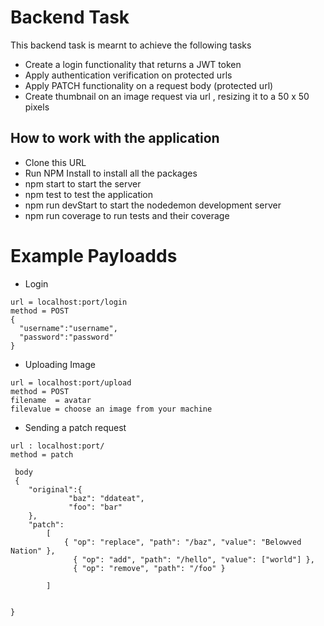 # Backend Task
This backend task is mearnt to achieve the following tasks

* Create a login functionality that returns a JWT token 
* Apply authentication verification on protected urls 
* Apply PATCH functionality on a request body (protected url)
* Create thumbnail on an image request via url , resizing it to a 50 x 50  pixels 

## How to work with the application

* Clone this URL 
* Run NPM Install to install all the packages 
* npm start to start the server 
* npm test to test the application
* npm run devStart to start the nodedemon development server 
* npm run coverage to run tests and their coverage

 
 # Example Payloadds
  * Login 
  ```
 url = localhost:port/login
 method = POST
 {
	"username":"username",
	"password":"password"
 }
 ```


 * Uploading Image
 ```
 url = localhost:port/upload
 method = POST
 filename  = avatar
 filevalue = choose an image from your machine 
 ```

 * Sending a patch request 
 ```
 url : localhost:port/ 
 method = patch
 ```

```
 body
 {
	"original":{
			 "baz": "ddateat",
			 "foo": "bar"
	},
	"patch":
		[
			{ "op": "replace", "path": "/baz", "value": "Belowved Nation" },
			  { "op": "add", "path": "/hello", "value": ["world"] },
			  { "op": "remove", "path": "/foo" }
			  
		]
	

}
```